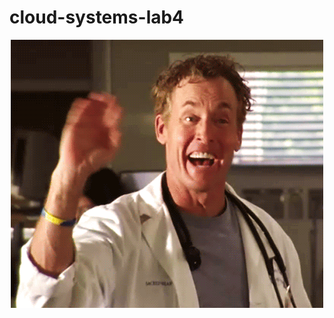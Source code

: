 # cloud-systems-lab4

<div align="center">
    <img src="./images/dr-cox.gif" alt="Just hello, buddy!" />
</div>